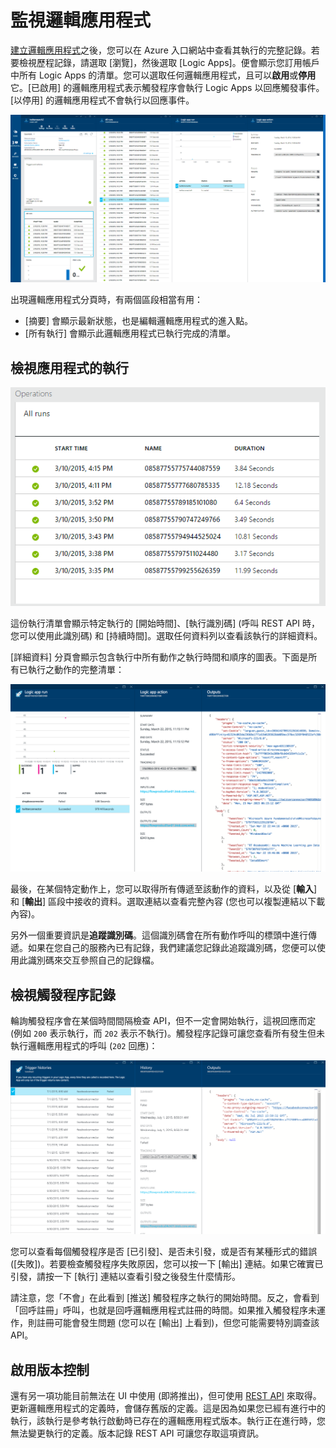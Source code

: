 <properties 
	pageTitle="在 Azure App Service 中監視 Logic Apps | Microsoft Azure" 
	description="如何查看邏輯應用程式的完成項目" 
	authors="stepsic-microsoft-com" 
	manager="erikre" 
	editor="" 
	services="app-service\logic" 
	documentationCenter=""/>

<tags
	ms.service="app-service-logic"
	ms.workload="integration"
	ms.tgt_pltfrm="na"
	ms.devlang="na"
	ms.topic="article"
	ms.date="02/29/2016"
	ms.author="stepsic"/>

# 監視邏輯應用程式

[建立邏輯應用程式](app-service-logic-create-a-logic-app.md)之後，您可以在 Azure 入口網站中查看其執行的完整記錄。若要檢視歷程記錄，請選取 [瀏覽]，然後選取 [Logic Apps]。便會顯示您訂用帳戶中所有 Logic Apps 的清單。您可以選取任何邏輯應用程式，且可以**啟用**或**停用**它。[已啟用] 的邏輯應用程式表示觸發程序會執行 Logic Apps 以回應觸發事件。[以停用] 的邏輯應用程式不會執行以回應事件。

![概觀](./media/app-service-logic-monitor-your-logic-apps/overview.png)

出現邏輯應用程式分頁時，有兩個區段相當有用：

- [摘要] 會顯示最新狀態，也是編輯邏輯應用程式的進入點。
- [所有執行] 會顯示此邏輯應用程式已執行完成的清單。

## 檢視應用程式的執行

![所有規則](./media/app-service-logic-monitor-your-logic-apps/allruns.png)

這份執行清單會顯示特定執行的 [開始時間]、[執行識別碼] (呼叫 REST API 時，您可以使用此識別碼) 和 [持續時間]。選取任何資料列以查看該執行的詳細資料。

[詳細資料] 分頁會顯示包含執行中所有動作之執行時間和順序的圖表。下面是所有已執行之動作的完整清單：

![執行和動作](./media/app-service-logic-monitor-your-logic-apps/runandaction.png)

最後，在某個特定動作上，您可以取得所有傳遞至該動作的資料，以及從 [**輸入**] 和 [**輸出**] 區段中接收的資料。選取連結以查看完整內容 (您也可以複製連結以下載內容)。

另外一個重要資訊是**追蹤識別碼**。這個識別碼會在所有動作呼叫的標頭中進行傳遞。如果在您自己的服務內已有記錄，我們建議您記錄此追蹤識別碼，您便可以使用此識別碼來交互參照自己的記錄檔。

## 檢視觸發程序記錄 

輪詢觸發程序會在某個時間間隔檢查 API，但不一定會開始執行，這視回應而定 (例如 `200` 表示執行，而 `202` 表示不執行)。觸發程序記錄可讓您查看所有發生但未執行邏輯應用程式的呼叫 (`202` 回應)：

![觸發程序歷程](./media/app-service-logic-monitor-your-logic-apps/triggerhistory.png)

您可以查看每個觸發程序是否 [已引發]、是否未引發，或是否有某種形式的錯誤 ([失敗])。若要檢查觸發程序失敗原因，您可以按一下 [輸出] 連結。如果它確實已引發，請按一下 [執行] 連結以查看引發之後發生什麼情形。

請注意，您「不會」在此看到 [推送] 觸發程序之執行的開始時間。反之，會看到「回呼註冊」呼叫，也就是回呼邏輯應用程式註冊的時間。如果推入觸發程序未運作，則註冊可能會發生問題 (您可以在 [輸出] 上看到)，但您可能需要特別調查該 API。

## 啟用版本控制

還有另一項功能目前無法在 UI 中使用 (即將推出)，但可使用 [REST API](https://msdn.microsoft.com/library/azure/mt643788.aspx) 來取得。更新邏輯應用程式的定義時，會儲存舊版的定義。這是因為如果您已經有進行中的執行，該執行是參考執行啟動時已存在的邏輯應用程式版本。執行正在進行時，您無法變更執行的定義。版本記錄 REST API 可讓您存取這項資訊。
 

<!---HONumber=AcomDC_0302_2016-->